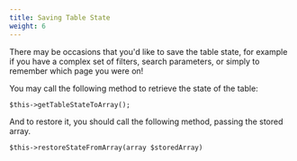 ```yaml
---
title: Saving Table State
weight: 6
---
```


There may be occasions that you'd like to save the table state, for example if you have a complex set of filters, search parameters, or simply to remember which page you were on!

You may call the following method to retrieve the state of the table:
```
$this->getTableStateToArray();
```

And to restore it, you should call the following method, passing the stored array.
```
$this->restoreStateFromArray(array $storedArray)
```
